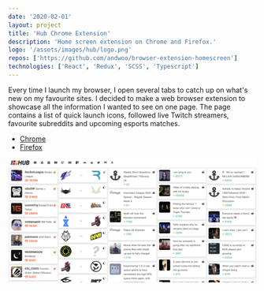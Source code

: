 ```yaml
---
date: '2020-02-01'
layout: project
title: 'Hub Chrome Extension'
description: 'Home screen extension on Chrome and Firefox.'
logo: '/assets/images/hub/logo.png'
repos: ['https://github.com/andwoo/browser-extension-homescreen']
technologies: ['React', 'Redux', 'SCSS', 'Typescript']
---
```


Every time I launch my browser, I open several tabs to catch up on what's new on my favourite sites. I decided to make a web browser extension to showcase all the information I wanted to see on one page. The page contains a list of quick launch icons, followed live Twitch streamers, favourite subreddits and upcoming esports matches.
- [Chrome](https://chrome.google.com/webstore/detail/hub/fmbiminakmgaaglnogaemeighbdoolmi)
- [Firefox](https://addons.mozilla.org/en-CA/firefox/addon/hub/)

![Hub](/assets/images/hub/main.png)